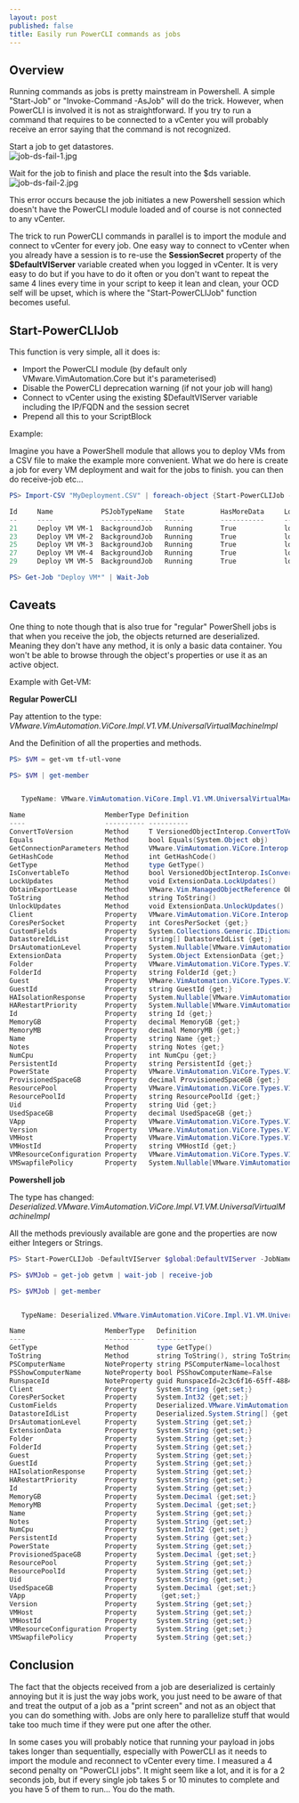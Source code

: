 ```yaml
---
layout: post
published: false
title: Easily run PowerCLI commands as jobs
---
```

## Overview

Running commands as jobs is pretty mainstream in Powershell. A simple "Start-Job" or "Invoke-Command -AsJob" will do the trick. However, when PowerCLI is involved it is not as straightforward. If you try to run  a command that requires to be connected to a vCenter you will probably receive an error saying that the command is not recognized.

Start a job to get datastores.  
![job-ds-fail-1.jpg]({{site.baseurl}}/img/job-ds-fail-1.jpg)

Wait for the job to finish and place the result into the $ds variable.  
![job-ds-fail-2.jpg]({{site.baseurl}}/img/job-ds-fail-2.jpg)

This error occurs because the job initiates a new Powershell session which doesn't have the PowerCLI module loaded and of course is not connected to any vCenter. 

The trick to run PowerCLI commands in parallel is to import the module and connect to vCenter for every job.  One easy way to connect to vCenter when you already have a session is to re-use the **SessionSecret** property of the **$DefaultVIServer** variable created when you logged in vCenter. It is very easy to do but if you have to do it often or you don't want to repeat the same 4 lines every time in your script to keep it lean and clean, your OCD self will be upset, which is where the "Start-PowerCLIJob" function becomes useful.

## Start-PowerCLIJob

This function is very simple, all it does is:

- Import the PowerCLI module (by default only VMware.VimAutomation.Core but it's parameterised)
- Disable the PowerCLI deprecation warning (if not your job will hang)
- Connect to vCenter using the existing $DefaultVIServer variable including the IP/FQDN and the session secret
- Prepend all this to your ScriptBlock

Example:

Imagine you have a PowerShell module that allows you to deploy VMs from a CSV file to make the example more convenient. What we do here is create a job for every VM deployment and wait for the jobs to finish. you can then do receive-job etc... 

```Powershell
PS> Import-CSV "MyDeployment.CSV" | foreach-object {Start-PowerCLIJob -DefaultVIServer $DefaultVIServer -JobName "Job Deploy VM $($_.VMName)" -ScriptBlock {Import-Module Deploy-vm.psm1; $using:_ | Deploy-VM}}

Id     Name            PSJobTypeName   State         HasMoreData     Location             Command
--     ----            -------------   -----         -----------     --------             -------
21     Deploy VM VM-1  BackgroundJob   Running       True            localhost            ...
23     Deploy VM VM-2  BackgroundJob   Running       True            localhost            ...
25     Deploy VM VM-3  BackgroundJob   Running       True            localhost            ...
27     Deploy VM VM-4  BackgroundJob   Running       True            localhost            ...
29     Deploy VM VM-5  BackgroundJob   Running       True            localhost            ...

PS> Get-Job "Deploy VM*" | Wait-Job
```

## Caveats

One thing to note though that is also true for "regular" PowerShell jobs is that when you receive the job, the objects returned are deserialized. Meaning they don't have any method, it is only a basic data container. You won't be able to browse through the object's properties or use it as an active object.

Example with Get-VM:

**Regular PowerCLI**

Pay attention to the type: _VMware.VimAutomation.ViCore.Impl.V1.VM.UniversalVirtualMachineImpl_

And the Definition of all the properties and methods.

```Powershell
PS> $VM = get-vm tf-utl-vone

PS> $VM | get-member


   TypeName: VMware.VimAutomation.ViCore.Impl.V1.VM.UniversalVirtualMachineImpl

Name                    MemberType Definition
----                    ---------- ----------
ConvertToVersion        Method     T VersionedObjectInterop.ConvertToVersion[T]()
Equals                  Method     bool Equals(System.Object obj)
GetConnectionParameters Method     VMware.VimAutomation.ViCore.Interop.V1.VM.RemoteConsoleVMParams RemoteConsoleVMInterop.GetConnectionParameters()
GetHashCode             Method     int GetHashCode()
GetType                 Method     type GetType()
IsConvertableTo         Method     bool VersionedObjectInterop.IsConvertableTo(type type)
LockUpdates             Method     void ExtensionData.LockUpdates()
ObtainExportLease       Method     VMware.Vim.ManagedObjectReference ObtainExportLease.ObtainExportLease()
ToString                Method     string ToString()
UnlockUpdates           Method     void ExtensionData.UnlockUpdates()
Client                  Property   VMware.VimAutomation.ViCore.Interop.V1.VIAutomation Client {get;}
CoresPerSocket          Property   int CoresPerSocket {get;}
CustomFields            Property   System.Collections.Generic.IDictionary[string,string] CustomFields {get;}
DatastoreIdList         Property   string[] DatastoreIdList {get;}
DrsAutomationLevel      Property   System.Nullable[VMware.VimAutomation.ViCore.Types.V1.Cluster.DrsAutomationLevel] DrsAutomationLevel {get;}
ExtensionData           Property   System.Object ExtensionData {get;}
Folder                  Property   VMware.VimAutomation.ViCore.Types.V1.Inventory.Folder Folder {get;}
FolderId                Property   string FolderId {get;}
Guest                   Property   VMware.VimAutomation.ViCore.Types.V1.VM.Guest.VMGuest Guest {get;}
GuestId                 Property   string GuestId {get;}
HAIsolationResponse     Property   System.Nullable[VMware.VimAutomation.ViCore.Types.V1.Cluster.HAIsolationResponse] HAIsolationResponse {get;}
HARestartPriority       Property   System.Nullable[VMware.VimAutomation.ViCore.Types.V1.Cluster.HARestartPriority] HARestartPriority {get;}
Id                      Property   string Id {get;}
MemoryGB                Property   decimal MemoryGB {get;}
MemoryMB                Property   decimal MemoryMB {get;}
Name                    Property   string Name {get;}
Notes                   Property   string Notes {get;}
NumCpu                  Property   int NumCpu {get;}
PersistentId            Property   string PersistentId {get;}
PowerState              Property   VMware.VimAutomation.ViCore.Types.V1.Inventory.PowerState PowerState {get;}
ProvisionedSpaceGB      Property   decimal ProvisionedSpaceGB {get;}
ResourcePool            Property   VMware.VimAutomation.ViCore.Types.V1.Inventory.ResourcePool ResourcePool {get;}
ResourcePoolId          Property   string ResourcePoolId {get;}
Uid                     Property   string Uid {get;}
UsedSpaceGB             Property   decimal UsedSpaceGB {get;}
VApp                    Property   VMware.VimAutomation.ViCore.Types.V1.Inventory.VApp VApp {get;}
Version                 Property   VMware.VimAutomation.ViCore.Types.V1.VM.VMVersion Version {get;}
VMHost                  Property   VMware.VimAutomation.ViCore.Types.V1.Inventory.VMHost VMHost {get;}
VMHostId                Property   string VMHostId {get;}
VMResourceConfiguration Property   VMware.VimAutomation.ViCore.Types.V1.VM.VMResourceConfiguration VMResourceConfiguration {get;}
VMSwapfilePolicy        Property   System.Nullable[VMware.VimAutomation.ViCore.Types.V1.VMSwapfilePolicy] VMSwapfilePolicy {get;}
```

**Powershell job**

The type has changed: _Deserialized.VMware.VimAutomation.ViCore.Impl.V1.VM.UniversalVirtualMachineImpl_

All the methods previously available are gone and the properties are now either Integers or Strings.

```Powershell
PS> Start-PowerCLIJob -DefaultVIServer $global:DefaultVIServer -JobName GetVM -ScriptBlock {Get-VM tf-utl-vone}

PS> $VMJob = get-job getvm | wait-job | receive-job

PS> $VMJob | get-member


   TypeName: Deserialized.VMware.VimAutomation.ViCore.Impl.V1.VM.UniversalVirtualMachineImpl

Name                    MemberType   Definition
----                    ----------   ----------
GetType                 Method       type GetType()
ToString                Method       string ToString(), string ToString(string format, System.IFormatProvider formatProvider), string IFormattable.ToString(string format, System.IFormatProvider formatProvider)
PSComputerName          NoteProperty string PSComputerName=localhost
PSShowComputerName      NoteProperty bool PSShowComputerName=False
RunspaceId              NoteProperty guid RunspaceId=2c3c6f16-65ff-4884-b0aa-5f677b43a48c
Client                  Property     System.String {get;set;}
CoresPerSocket          Property     System.Int32 {get;set;}
CustomFields            Property     Deserialized.VMware.VimAutomation.ViCore.Impl.V1.Util.ReadOnlyDictionary`2[[System.String, mscorlib, Version=4.0.0.0, Culture=neutral, PublicKeyToken=b77a5c561934e089],[...
DatastoreIdList         Property     Deserialized.System.String[] {get;set;}
DrsAutomationLevel      Property     System.String {get;set;}
ExtensionData           Property     System.String {get;set;}
Folder                  Property     System.String {get;set;}
FolderId                Property     System.String {get;set;}
Guest                   Property     System.String {get;set;}
GuestId                 Property     System.String {get;set;}
HAIsolationResponse     Property     System.String {get;set;}
HARestartPriority       Property     System.String {get;set;}
Id                      Property     System.String {get;set;}
MemoryGB                Property     System.Decimal {get;set;}
MemoryMB                Property     System.Decimal {get;set;}
Name                    Property     System.String {get;set;}
Notes                   Property     System.String {get;set;}
NumCpu                  Property     System.Int32 {get;set;}
PersistentId            Property     System.String {get;set;}
PowerState              Property     System.String {get;set;}
ProvisionedSpaceGB      Property     System.Decimal {get;set;}
ResourcePool            Property     System.String {get;set;}
ResourcePoolId          Property     System.String {get;set;}
Uid                     Property     System.String {get;set;}
UsedSpaceGB             Property     System.Decimal {get;set;}
VApp                    Property      {get;set;}
Version                 Property     System.String {get;set;}
VMHost                  Property     System.String {get;set;}
VMHostId                Property     System.String {get;set;}
VMResourceConfiguration Property     System.String {get;set;}
VMSwapfilePolicy        Property     System.String {get;set;}
```

## Conclusion

The fact that the objects received from a job are deserialized is certainly annoying but it is just the way jobs work, you just need to be aware of that and treat the output of a job as a "print screen" and not as an object that you can do something with. Jobs are only here to parallelize stuff that would take too much time if they were put one after the other. 

In some cases you will probably notice that running your payload in jobs takes longer than sequentially, especially with PowerCLI as it needs to import the module and reconnect to vCenter every time. I measured a 4 second penalty on "PowerCLI jobs". It might seem like a lot, and it is for a 2 seconds job, but if every single job takes 5 or 10 minutes to complete and you have 5 of them to run... You do the math.

